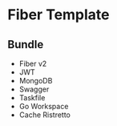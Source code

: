 # Fiber Template

## Bundle
- Fiber v2
- JWT
- MongoDB
- Swagger
- Taskfile
- Go Workspace
- Cache Ristretto